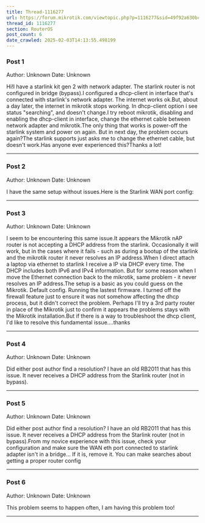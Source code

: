 ```yaml
---
title: Thread-1116277
url: https://forum.mikrotik.com/viewtopic.php?p=1116277&sid=49f92a630bc7970d8ca50523be880e8f#p1116277
thread_id: 1116277
section: RouterOS
post_count: 6
date_crawled: 2025-02-03T14:13:55.498199
---
```


### Post 1
Author: Unknown
Date: Unknown

Hi!I have a starlink kit gen 2 with network adapter. The starlink router is not configured in bridge (bypass).I configured a dhcp-client in interface that's connected with starlink's network adapter. The internet works ok.But, about a day later, the internet in mikrotik stops working. In dhcp-client option i see status "searching", and doesn't change.I try reboot mikrotik, disabling and enabling the dhcp-client in interface, change the ethernet cable between network adapter and mikrotik.The only thing that works is power-off the starlink system and power on again. But in next day, the problem occurs again?The starlink supports just asks me to change the ethernet cable, but doesn't work.Has anyone ever experienced this?Thanks a lot!

---
### Post 2
Author: Unknown
Date: Unknown

I have the same setup without issues.Here is the Starlink WAN port config:

---
### Post 3
Author: Unknown
Date: Unknown

I seem to be encountering this same issue.It appears the Mikrotik nAP router is not accepting a DHCP address from the starlink.  Occasionally it will work, but in the cases where it fails - such as during a bootup of the starlink and the mikrotik router it never resolves an IP address.When I direct attach a laptop via ethernet to starlink I receive a IP via DHCP every time.  The DHCP includes both IPv6 and IPv4 information.  But for some reason when I move the Ethernet connection back to the mikrotik, same problem - it never resolves an IP address.The setup is a basic as you could guess on the Mikrotik.  Default config.  Running the lastest firmware.  I turned off the firewall feature just to ensure it was not somehow affecting the dhcp process, but it didn't correct the problem.  Perhaps I'll try a 3rd party router in place of the Mikrotik just to confirm it appears the problems stays with the Mikrotik installation.But if there is a way to troubleshoot the dhcp client, I'd like to resolve this fundamental issue....thanks

---
### Post 4
Author: Unknown
Date: Unknown

Did either post author find a resolution? I have an old RB2011 that has this issue. It never receives a DHCP address from the Starlink router (not in bypass).

---
### Post 5
Author: Unknown
Date: Unknown

Did either post author find a resolution? I have an old RB2011 that has this issue. It never receives a DHCP address from the Starlink router (not in bypass).From my novice experience with this issue, check your configuration and make sure the WAN eth port connected to starlink adapter isn't in a bridge... If it is, remove it. You can make searches about getting a proper router config

---
### Post 6
Author: Unknown
Date: Unknown

This problem seems to happen often, I am having this problem too!

---
